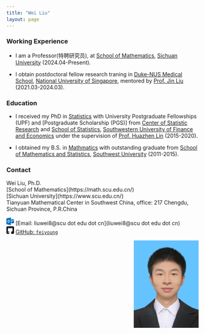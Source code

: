 ```yaml
---
title: "Wei Liu"
layout: page
---
```



### Working Experience

- I am a Professor(特聘研究员), at [School of Mathematics](https://math.scu.edu.cn/), [Sichuan University](https://www.scu.edu.cn/) (2024.04-Present).

- I obtain postdoctoral fellow research traning in [Duke-NUS Medical School](https://www.duke-nus.edu.sg/), [National University of Singapore](), mentored by [Prof. Jin Liu](https://blog.nus.edu.sg/jinliu/) (2021.03-2024.03).

### Education

- I received my PhD in [Statistics](https://csr.swufe.edu.cn/) with University Postgraduate Fellowships (UPF) and [Postgraduate Scholarship (PGS)] from [Center of Statistic Research](https://csr.swufe.edu.cn/) and [School of Statistics](https://stat.swufe.edu.cn/), [Southwestern University of Finance and Economics](https://www.swufe.edu.cn/) under the supervision of [Prof. Huazhen Lin](https://csr.swufe.edu.cn/) (2015-2020).

- I obtained my B.S. in [Mathmatics](http://math.swu.edu.cn/) with outstanding graduate from [School of Mathematics and Statistics](http://math.swu.edu.cn/), [Southwest University](http://www.swu.edu.cn/) (2011-2015).



### Contact

<div class="row-fluid" markdown="1">
<div class="span6" markdown="1">
Wei Liu, Ph.D. <br/>
[School of Mathematics](https://math.scu.edu.cn/) <br/>
[Sichuan University](https://www.scu.edu.cn/) <br/>
Tianyuan Mathematical Center in Southwest China, office: 217
Chengdu, Sichuan
Province, P.R.China

<img src="images/envelope.svg" alt="Email logo" width="20"> [Email: liuwei8@scu dot edu dot cn](liuwei8@scu dot edu dot cn) <br/>
<img src="images/github.svg" alt="GitHub logo" width="20"> [GitHub: `feiyoung`](https://github.com/feiyoung)

</div>
<div class="span3" markdown="1" align=right>
<img src="images/me.jpg" alt="WeiLiu photo" width="170">
</div>
</div>






